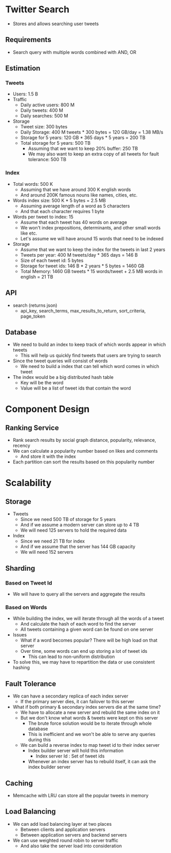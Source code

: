 # Twitter Search
- Stores and allows searching user tweets

## Requirements
- Search query with multiple words combined with AND, OR

## Estimation
### Tweets
- Users: 1.5 B
- Traffic
  - Daily active users: 800 M
  - Daily tweets: 400 M
  - Daily searches: 500 M
- Storage
  - Tweet size: 300 bytes
  - Daily Storage: 400 M tweets * 300 bytes = 120 GB/day = 1.38 MB/s
  - Storage for 5 years: 120 GB * 365 days * 5 years = 200 TB
  - Total storage for 5 years: 500 TB
    - Assuming that we want to keep 20% buffer: 250 TB
    - We may also want to keep an extra copy of all tweets for fault tolerance: 500 TB

### Index
- Total words: 500 K
  - Assuming that we have around 300 K english words
  - And around 200K famous nouns like names, cities, etc.
- Words index size: 500 K * 5 bytes = 2.5 MB
  - Assuming average length of a word as 5 characters
  - And that each character requires 1 byte
- Words per tweet to index: 15
  - Assume that each tweet has 40 words on average
  - We won't index prepositions, determinants, and other small words like etc.
  - Let's assume we will have around 15 words that need to be indexed
- Storage
  - Assume that we want to keep the index for the tweets in last 2 years
  - Tweets per year: 400 M tweets/day * 365 days = 146 B
  - Size of each tweet id: 5 bytes
  - Storage for tweet ids: 146 B * 2 years * 5 bytes = 1460 GB
  - Total Memory: 1460 GB tweets * 15 words/tweet + 2.5 MB words in english = 21 TB

## API
- search (returns json)
  - api_key, search_terms, max_results_to_return, sort_criteria, page_token

## Database
- We need to build an index to keep track of which words appear in which tweets
  - This will help us quickly find tweets that users are trying to search
- Since the tweet queries will consist of words
  - We need to build a index that can tell which word comes in which tweet
- The index would be a big distributed hash table
  - Key will be the word
  - Value will be a list of tweet ids that contain the word

# Component Design
## Ranking Service
- Rank search results by social graph distance, popularity, relevance, recency
- We can calculate a popularity number based on likes and comments
  - And store it with the index
- Each partition can sort the results based on this popularity number

# Scalability
## Storage
- Tweets
  - Since we need 500 TB of storage for 5 years
  - And if we assume a modern server can store up to 4 TB
  - We will need 125 servers to hold the required data
- Index
  - Since we need 21 TB for index
  - And if we assume that the server has 144 GB capacity
  - We will need 152 servers

## Sharding
### Based on Tweet Id
- We will have to query all the servers and aggregate the results

### Based on Words
- While building the index, we will iterate through all the words of a tweet
  - And calculate the hash of each word to find the server
  - All tweets containing a given word can be found on one server
- Issues
  - What if a word becomes popular? There will be high load on that server
  - Over time, some words can end up storing a lot of tweet ids
    - This can lead to non-uniform distribution
- To solve this, we may have to repartition the data or use consistent hashing

## Fault Tolerance
- We can have a secondary replica of each index server
  - If the primary server dies, it can failover to this server
- What if both primary & secondary index servers die at the same time?
  - We have to allocate a new server and rebuild the same index on it
  - But we don't know what words & tweets were kept on this server
    - The brute force solution would be to iterate through whole database
    - This is inefficient and we won't be able to serve any queries during this
  - We can build a reverse index to map tweet id to their index server
    - Index builder server will hold this information
      - Index server Id : Set of tweet ids
    - Whenever an index server has to rebuild itself, it can ask the index builder server

## Caching
- Memcache with LRU can store all the popular tweets in memory

## Load Balancing
- We can add load balancing layer at two places
  - Between clients and application servers
  - Between application servers and backend servers
- We can use weighted round robin to server traffic
  - And also take the server load into consideration
